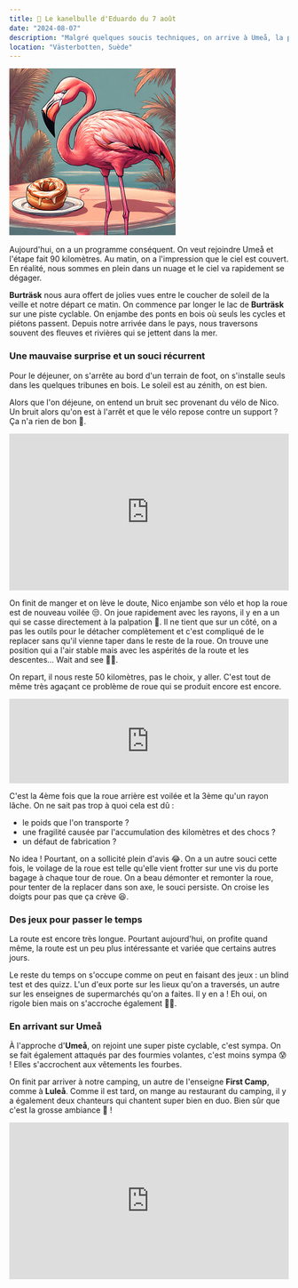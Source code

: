 ```yaml
---
title: 🥮 Le kanelbulle d'Eduardo du 7 août
date: "2024-08-07"
description: "Malgré quelques soucis techniques, on arrive à Umeå, la plus grande ville du Nord de la Suède !"
location: "Västerbotten, Suède"
---
```


![Kanelbullar d'Eduardo](../kanelbullar_eduardo.png)

Aujourd'hui, on a un programme conséquent. On veut rejoindre Umeå et l'étape fait 90 kilomètres. Au matin, on a l'impression que le ciel est couvert. En réalité, nous sommes en plein dans un nuage et le ciel va rapidement se dégager.

**Burträsk** nous aura offert de jolies vues entre le coucher de soleil de la veille et notre départ ce matin. On commence par longer le lac de **Burträsk** sur une piste cyclable. On enjambe des ponts en bois où seuls les cycles et piétons passent. Depuis notre arrivée dans le pays, nous traversons souvent des fleuves et rivières qui se jettent dans la mer.

### Une mauvaise surprise et un souci récurrent

Pour le déjeuner, on s'arrête au bord d'un terrain de foot, on s'installe seuls dans les quelques tribunes en bois. Le soleil est au zénith, on est bien.

Alors que l'on déjeune, on entend un bruit sec provenant du vélo de Nico. Un bruit alors qu'on est à l'arrêt et que le vélo repose contre un support ? Ça n'a rien de bon 🤨.

<div style="width: 100%; height: 0; position: relative; padding-bottom: 56%;"><iframe src="https://giphy.com/embed/4cuyucPeVWbNS" style="top: 0; left: 0; width: 100%; height: 100%; position: absolute; border: 0;" allowfullscreen scrolling="no" allow="encrypted-media;" class="giphy-embed"></iframe></div>

On finit de manger et on lève le doute, Nico enjambe son vélo et hop la roue est de nouveau voilée 😒. On joue rapidement avec les rayons, il y en a un qui se casse directement à la palpation <span class="d-emoji">🫣</span>. Il ne tient que sur un côté, on a pas les outils pour le détacher complètement et c'est compliqué de le replacer sans qu'il vienne taper dans le reste de la roue. On trouve une position qui a l'air stable mais avec les aspérités de la route et les descentes... Wait and see 🙏🏼.

On repart, il nous reste 50 kilomètres, pas le choix, y aller. C'est tout de même très agaçant ce problème de roue qui se produit encore est encore.

<div style="left: 0; width: 100%; height: 152px; position: relative;"><iframe src="https://open.spotify.com/embed/track/23PqxkDoz1hHEKg0PHRZGv?utm_source=oembed" style="top: 0; left: 0; width: 100%; height: 100%; position: absolute; border: 0;" allowfullscreen allow="clipboard-write; encrypted-media; fullscreen; picture-in-picture;"></iframe></div>

C'est la 4ème fois que la roue arrière est voilée et la 3ème qu'un rayon lâche. On ne sait pas trop à quoi cela est dû :

- le poids que l'on transporte ?
- une fragilité causée par l'accumulation des kilomètres et des chocs ?
- un défaut de fabrication ?

No idea ! Pourtant, on a sollicité plein d'avis 😂. On a un autre souci cette fois, le voilage de la roue est telle qu'elle vient frotter sur une vis du porte bagage à chaque tour de roue. On a beau démonter et remonter la roue, pour tenter de la replacer dans son axe, le souci persiste. On croise les doigts pour pas que ça crève 😆.

### Des jeux pour passer le temps

La route est encore très longue. Pourtant aujourd'hui, on profite quand même, la route est un peu plus intéressante et variée que certains autres jours.

Le reste du temps on s'occupe comme on peut en faisant des jeux : un blind test et des quizz. L'un d'eux porte sur les lieux qu'on a traversés, un autre sur les enseignes de supermarchés qu'on a faites. Il y en a ! Eh oui, on rigole bien mais on s'accroche également 👌🏼.

### En arrivant sur Umeå

À l'approche d'**Umeå**, on rejoint une super piste cyclable, c'est sympa. On se fait également attaqués par des fourmies volantes, c'est moins sympa 😰 ! Elles s'accrochent aux vêtements les fourbes.

On finit par arriver à notre camping, un autre de l'enseigne **First Camp**, comme à **Luleå**. Comme il est tard, on mange au restaurant du camping, il y a également deux chanteurs qui chantent super bien en duo. Bien sûr que c'est la grosse ambiance 🤩 !

<div style="width: 100%; height: 0; position: relative; padding-bottom: 56%;"><iframe src="https://giphy.com/embed/jC1zKGLmfVYXDEgUii" style="top: 0; left: 0; width: 100%; height: 100%; position: absolute; border: 0;" allowfullscreen scrolling="no" allow="encrypted-media;" class="giphy-embed"></iframe></div>
